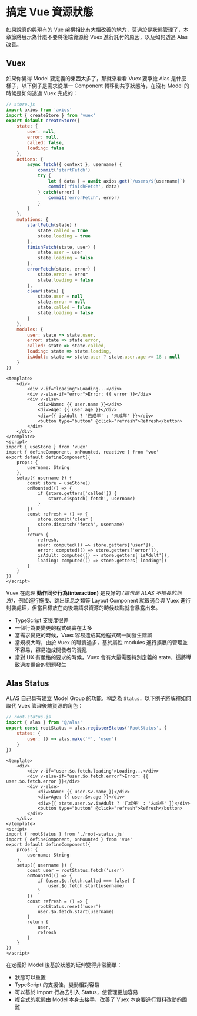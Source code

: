 # 搞定 Vue 資源狀態

如果說真的與現有的 Vue 架構相比有大幅改善的地方，莫過於是狀態管理了，本章節將展示為什麼不要將後端資源給 Vuex 進行託付的原因，以及如何透過 Alas 改善。

<Cimg text="ALAS 不是要取代上述的狀態管理模式，而是分擔所有狀態都塞進 Vuex 的問題。" src="vue-state-map.png"></Cimg>

## Vuex

如果你覺得 Model 要定義的東西太多了，那就來看看 Vuex 要承擔 Alas 是什麼樣子，以下例子是需求從單一 Component 轉移到共享狀態時，在沒有 Model 的時候是如何透過 Vuex 完成的：

```js
// store.js
import axios from 'axios'
import { createStore } from 'vuex'
export default createStore({
    state: {
        user: null,
        error: null,
        called: false,
        loading: false
    },
    actions: {
        async fetch({ context }, username) {
            commit('startFetch')
            try {
                let { data } = await axios.get(`/users/${username}`)
                commit('finishFetch', data)
            } catch(error) {
                commit('errorFetch', error)
            }
        }
    },
    mutations: {
        startFetch(state) {
            state.called = true
            state.loading = true
        },
        finishFetch(state, user) {
            state.user = user
            state.loading = false
        },
        errorFetch(state, error) {
            state.error = error
            state.loading = false
        },
        clear(state) {
            state.user = null
            state.error = null
            state.called = false
            state.loading = false
        }
    },
    modules: {
        user: state => state.user,
        error: state => state.error,
        called: state => state.called,
        loading: state => state.loading,
        isAdult: state => state.user ? state.user.age >= 18 : null
    }
})
```

```vue
<template>
    <div>
        <div v-if="loading">Loading...</div>
        <div v-else-if="error">Error: {{ error }}</div>
        <div v-else>
            <div>Name: {{ user.name }}</div>
            <div>Age: {{ user.age }}</div>
            <div>{{ isAdult ? '已成年' : '未成年' }}</div>
            <button type="button" @click="refresh">Refresh</button>
        </div>
    </div>
</template>
<script>
import { useStore } from 'vuex'
import { defineComponent, onMounted, reactive } from 'vue'
export default defineComponent({
    props: {
        username: String
    },
    setup({ username }) {
        const store = useStore()
        onMounted(() => {
            if (store.getters['called']) {
                store.dispatch('fetch', username)
            }
        })
        const refresh = () => {
            store.commit('clear')
            store.dispatch('fetch', username)
        }
        return {
            refresh,
            user: computed(() => store.getters['user']),
            error: computed(() => store.getters['error']),
            isAdult: computed(() => store.getters['isAdult']),
            loading: computed(() => store.getters['loading'])
        }
    }
})
</script>
```

Vuex 在處理 **動作同步行為(interaction)** 是良好的 *(這也是 ALAS 不擅長的地方)*，例如進行拖曳、跳出訊息之類等 Layout Component 就很適合與 Vuex 進行封裝處理，但當目標放在向後端請求資源的時候缺點就會暴露出來。

* TypeScript 支援度很差
* 一個行為要變更的程式碼實在太多
* 當需求變更的時候，Vuex 容易造成其他程式碼一同發生錯誤
* 當規模大時，由於 Vuex 的職責過多，基於屬性 modules 進行擴展的管理並不容易，容易造成開發者的混亂
* 當對 UX 有嚴格的要求的時候，Vuex 會有大量需要特別定義的 state，這將導致過度偶合的問題發生

## Alas Status

ALAS 自己具有建立 Model Group 的功能，稱之為 `Status`，以下例子將解釋如何取代 Vuex 管理後端資源的角色：

```js
// root-status.js
import { alas } from '@/alas'
export const rootStatus = alas.registerStatus('RootStatus', {
    states: {
        user: () => alas.make('*', 'user')
    }
})
```

```vue
<template>
    <div>
        <div v-if="user.$o.fetch.loading">Loading...</div>
        <div v-else-if="user.$o.fetch.error">Error: {{ user.$o.fetch.error }}</div>
        <div v-else>
            <div>Name: {{ user.$v.name }}</div>
            <div>Age: {{ user.$v.age }}</div>
            <div>{{ state.user.$v.isAdult ? '已成年' : '未成年' }}</div>
            <button type="button" @click="refresh">Refresh</button>
        </div>
    </div>
</template>
<script>
import { rootStatus } from './root-status.js'
import { defineComponent, onMounted } from 'vue'
export default defineComponent({
    props: {
        username: String
    },
    setup({ username }) {
        const user = rootStatus.fetch('user')
        onMounted(() => {
            if (user.$o.fetch.called === false) {
                user.$o.fetch.start(username)
            }
        })
        const refresh = () => {
            rootStatus.reset('user')
            user.$o.fetch.start(username)
        }
        return {
            user,
            refresh
        }
    }
})
</script>
```

在定義好 Model 後基於狀態的延伸變得非常簡單：

* 狀態可以重置
* TypeScript 的支援佳，變動相對容易
* 可以基於 Import 行為去引入 Status，使管理更加容易
* 複合式的狀態由 Model 本身去接手，改善了 Vuex 本身要進行資料改動的困難
